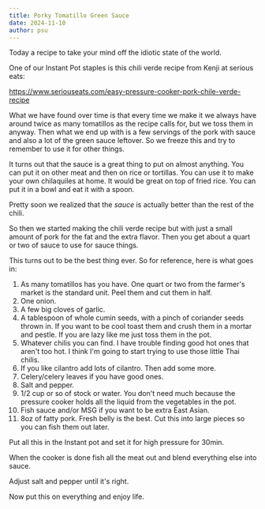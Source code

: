```yaml
---
title: Porky Tomatillo Green Sauce
date: 2024-11-10
author: psu
---
```


Today a recipe to take your mind off the idiotic state of the world.

One of our Instant Pot staples is this chili verde recipe from Kenji at serious eats:

<a href="https://www.seriouseats.com/easy-pressure-cooker-pork-chile-verde-recipe">
https://www.seriouseats.com/easy-pressure-cooker-pork-chile-verde-recipe
</a>

What we have found over time is that every time we make it we always have around twice as
many tomatillos as the recipe calls for, but we toss them in anyway. Then what we end up
with is a few servings of the pork with sauce and also a lot of the green sauce leftover.
So we freeze this and try to remember to use it for other things.

It turns out that the sauce is a great thing to put on almost anything. You can put it on
other meat and then on rice or tortillas. You can use it to make your own chilaquiles at
home. It would be great on top of fried rice. You can put it in a bowl and eat it with a
spoon.

Pretty soon we realized that the _sauce_ is actually better than the rest of the chili.

So then we started making the chili verde recipe but with just a small amount of pork for
the fat and the extra flavor. Then you get about a quart or two of sauce to use for sauce
things.

This turns out to be the best thing ever. So for reference, here is what goes in:

1. As many tomatillos has you have. One quart or two from the farmer's market is the
   standard unit. Peel them and cut them in half.
1. One onion.
1. A few big cloves of garlic.
1. A tablespoon of whole cumin seeds, with a pinch of coriander seeds thrown in. If you
   want to be cool toast them and crush them in a mortar and pestle. If you are lazy like
   me just toss them in the pot.
1. Whatever chilis you can find. I have trouble finding good hot ones that aren't too hot.
   I think I'm going to start trying to use those little Thai chilis.
1. If you like cilantro add lots of cilantro. Then add some more.
1. Celery/celery leaves if you have good ones.
1. Salt and pepper.
1. 1/2 cup or so of stock or water. You don't need much because the pressure cooker holds
   all the liquid from the vegetables in the pot.
1. Fish sauce and/or MSG if you want to be extra East Asian.
1. 8oz of fatty pork. Fresh belly is the best. Cut this into large pieces so you can fish
   them out later.

Put all this in the Instant pot and set it for high pressure for 30min.

When the cooker is done fish all the meat out and blend everything else into sauce.

Adjust salt and pepper until it's right.

Now put this on everything and enjoy life.
